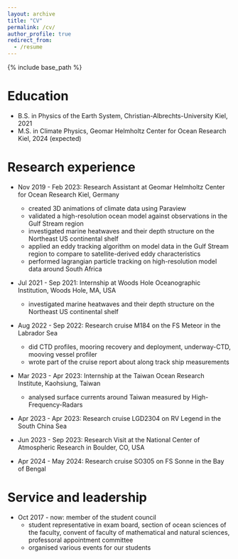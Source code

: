 ```yaml
---
layout: archive
title: "CV"
permalink: /cv/
author_profile: true
redirect_from:
  - /resume
---
```


{% include base_path %}

Education
======
* B.S. in Physics of the Earth System, Christian-Albrechts-University Kiel, 2021
* M.S. in Climate Physics, Geomar Helmholtz Center for Ocean Research Kiel, 2024 (expected)

Research experience
======
* Nov 2019 - Feb 2023: Research Assistant at Geomar Helmholtz Center for Ocean Research Kiel, Germany
  * created 3D animations of climate data using Paraview
  * validated a high-resolution ocean model against observations in the Gulf Stream region
  * investigated marine heatwaves and their depth structure on the Northeast US continental shelf
  * applied an eddy tracking algorithm on model data in the Gulf Stream region to compare to satellite-derived eddy characteristics
  * performed lagrangian particle tracking on high-resolution model data around South Africa

* Jul 2021 - Sep 2021: Internship at Woods Hole Oceanographic Institution, Woods Hole, MA, USA
  * investigated marine heatwaves and their depth structure on the Northeast US continental shelf

* Aug 2022 - Sep 2022: Research cruise M184 on the FS Meteor in the Labrador Sea
  * did CTD profiles, mooring recovery and deployment, underway-CTD, mooving vessel profiler
  * wrote part of the cruise report about along track ship measurements

* Mar 2023 - Apr 2023: Internship at the Taiwan Ocean Research Institute, Kaohsiung, Taiwan
  * analysed surface currents around Taiwan measured by High-Frequency-Radars

* Apr 2023 - Apr 2023: Research cruise LGD2304 on RV Legend in the South China Sea

* Jun 2023 - Sep 2023: Research Visit at the National Center of Atmospheric Research in Boulder, CO, USA

* Apr 2024 - May 2024: Research cruise SO305 on FS Sonne in the Bay of Bengal
  

Service and leadership
======
* Oct 2017 - now: member of the student council
  * student representative in exam board, section of ocean sciences of the faculty, convent of faculty of mathematical and natural sciences, professoral appointment committee
  * organised various events for our students
